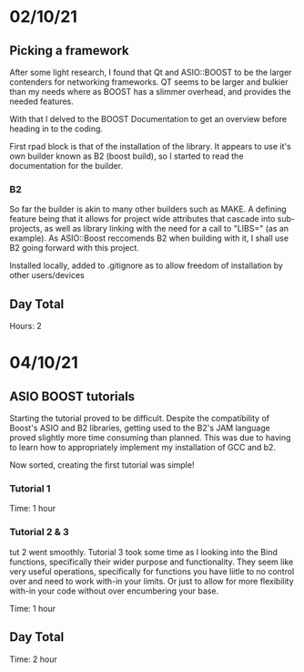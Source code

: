 # 02/10/21

## Picking a framework
After some light research, I found that Qt and ASIO::BOOST to be the larger contenders for networking frameworks. QT seems to be larger and bulkier than my needs where as BOOST has a slimmer overhead, and provides the needed features.

With that I delved to the BOOST Documentation to get an overview before heading in to the coding.

First rpad block is that of the installation of the library. It appears to use it's own builder known as B2 (boost build), so I started to read the documentation for the builder.

### B2
So far the builder is akin to many other builders such as MAKE. A defining feature being that it allows for project wide attributes that cascade into sub-projects, as well as library linking with the need for a call to "LIBS=" (as an example).
As ASIO::Boost reccomends B2 when building with it, I shall use B2 going forward with this project.

Installed locally, added to .gitignore as to allow freedom of installation by other users/devices

## Day Total
Hours: 2

# 04/10/21

## ASIO BOOST tutorials
Starting the tutorial proved to be difficult. Despite the compatibility of Boost's ASIO and B2 libraries, getting used to the B2's JAM language proved slightly more time consuming than planned. This was due to having to learn how to appropriately implement my installation of GCC
and b2.

Now sorted, creating the first tutorial was simple!

### Tutorial 1
Time: 1 hour

### Tutorial 2 & 3
tut 2 went smoothly.
Tutorial 3 took some time as I looking into the Bind functions, specifically their wider purpose and functionality. They seem like very useful operations, specifically for functions you have liitle to no control over and need to work with-in your limits. Or just to allow for more flexibility with-in your code without over encumbering your base.

Time: 1 hour

## Day Total
Time: 2 hour
